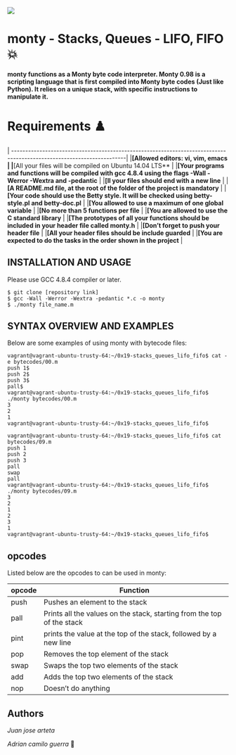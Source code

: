 [![](https://www.holbertonschool.com/holberton-logo.png)](https://www.holbertonschool.com/)

# monty - Stacks, Queues - LIFO, FIFO 💥
#### monty functions as a Monty byte code interpreter. Monty 0.98 is a scripting language that is first compiled into Monty byte codes (Just like Python). It relies on a unique stack, with specific instructions to manipulate it.  
  
  
  # Requirements ♟️
  

                                                                                                                                 
| ----------------------------------------------------------------------------------------------------------------------| 
|**[Allowed editors: vi, vim, emacs                                                                                     |
|**[All your files will be compiled on Ubuntu 14.04 LTS**                                                               |
|**[Your programs and functions will be compiled with gcc 4.8.4 using the flags -Wall -Werror -Wextra and -pedantic**   |
|**[ll your files should end with a new line**                                                                          |
|**[A README.md file, at the root of the folder of the project is mandatory**                                           |
|**[Your code should use the Betty style. It will be checked using betty-style.pl and betty-doc.pl**                    |
|**[You allowed to use a maximum of one global variable**                                                               |
|**[No more than 5 functions per file**                                                                                 |
|**[You are allowed to use the C standard library**                                                                     |
|**[The prototypes of all your functions should be included in your header file called monty.h**                        |
|**[Don’t forget to push your header file**                                                                             |
|**[All your header files should be include guarded**                                                                   |
|**[You are expected to do the tasks in the order shown in the project**                                                |
  
  
  
## INSTALLATION AND USAGE  
Please use GCC 4.8.4 compiler or later.  
  
```  
$ git clone [repository link]  
$ gcc -Wall -Werror -Wextra -pedantic *.c -o monty  
$ ./monty file_name.m  
```  
  
  
  
## SYNTAX OVERVIEW AND EXAMPLES  
  
  
Below are some examples of using monty with bytecode files:  
  
```  
vagrant@vagrant-ubuntu-trusty-64:~/0x19-stacks_queues_lifo_fifo$ cat -e bytecodes/00.m  
push 1$  
push 2$  
push 3$  
pall$  
vagrant@vagrant-ubuntu-trusty-64:~/0x19-stacks_queues_lifo_fifo$ ./monty bytecodes/00.m  
3  
2  
1  
vagrant@vagrant-ubuntu-trusty-64:~/0x19-stacks_queues_lifo_fifo$  
```  
```  
vagrant@vagrant-ubuntu-trusty-64:~/0x19-stacks_queues_lifo_fifo$ cat bytecodes/09.m  
push 1  
push 2  
push 3  
pall  
swap  
pall  
vagrant@vagrant-ubuntu-trusty-64:~/0x19-stacks_queues_lifo_fifo$ ./monty bytecodes/09.m  
3  
2  
1  
2  
3  
1  
vagrant@vagrant-ubuntu-trusty-64:~/0x19-stacks_queues_lifo_fifo$  
```  
## opcodes 

Listed below are the opcodes to can be used in monty:  
  
opcode | Function  
--------|---------------  
push | Pushes an element to the stack  
pall | Prints all the values on the stack, starting from the top of the stack  
pint| prints the value at the top of the stack, followed by a new line  
pop| Removes the top element of the stack  
swap | Swaps the top two elements of the stack  
 add | Adds the top two elements of the stack  
 nop| Doesn’t do anything 
  
  
 
  
## Authors  
  
*Juan jose arteta*   
  
  
*Adrian camilo guerra* 🎵  
  
